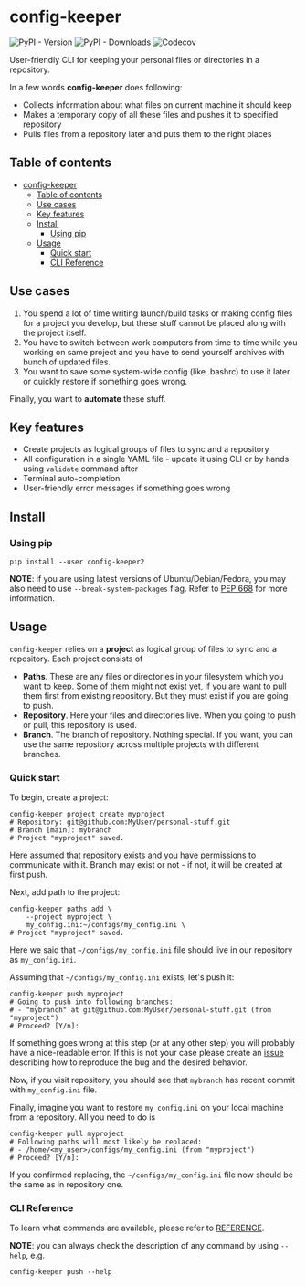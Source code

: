 # config-keeper

![PyPI - Version](https://img.shields.io/pypi/v/config-keeper2)
![PyPI - Downloads](https://img.shields.io/pypi/dm/config-keeper2)
![Codecov](https://img.shields.io/codecov/c/github/Quatters/config-keeper)

User-friendly CLI for keeping your personal files or directories in
a repository.

In a few words **config-keeper** does following:

* Collects information about what files on current machine it should keep
* Makes a temporary copy of all these files and pushes it to specified
repository
* Pulls files from a repository later and puts them to the right places

## Table of contents

- [config-keeper](#config-keeper)
  - [Table of contents](#table-of-contents)
  - [Use cases](#use-cases)
  - [Key features](#key-features)
  - [Install](#install)
    - [Using pip](#using-pip)
  - [Usage](#usage)
    - [Quick start](#quick-start)
    - [CLI Reference](#cli-reference)

## Use cases

1. You spend a lot of time writing launch/build tasks or making config files
for a project you develop, but these stuff cannot be placed along with the
project itself.
1. You have to switch between work computers from time to time while you
working on same project and you have to send yourself archives with
bunch of updated files.
1. You want to save some system-wide config (like .bashrc) to use
it later or quickly restore if something goes wrong.

Finally, you want to **automate** these stuff.

## Key features

* Create projects as logical groups of files to sync and a repository
* All configuration in a single YAML file - update it using CLI or by hands
using ``validate`` command after
* Terminal auto-completion
* User-friendly error messages if something goes wrong

## Install

### Using pip

```shell
pip install --user config-keeper2
```

**NOTE**: if you are using latest versions of Ubuntu/Debian/Fedora, you may
also need to use `--break-system-packages` flag. Refer to
[PEP 668](https://peps.python.org/pep-0668/) for more information.

## Usage

``config-keeper`` relies on a **project** as logical group of files to sync
and a repository. Each project consists of

- **Paths**. These are any files or directories in your filesystem which you
want to keep. Some of them might not exist yet, if you are want to pull them
first from existing repository. But they must exist if you are going to push.
- **Repository**. Here your files and directories live. When you going to push
or pull, this repository is used.
- **Branch**. The branch of repository. Nothing special. If you want, you can
use the same repository across multiple projects with different branches.

### Quick start

To begin, create a project:

```shell
config-keeper project create myproject
# Repository: git@github.com:MyUser/personal-stuff.git
# Branch [main]: mybranch
# Project "myproject" saved.
```

Here assumed that repository exists and you have permissions
to communicate with it. Branch may exist or not - if not, it will be created
at first push.

Next, add path to the project:

```shell
config-keeper paths add \
    --project myproject \
    my_config.ini:~/configs/my_config.ini \
# Project "myproject" saved.
```

Here we said that ``~/configs/my_config.ini`` file should live in our
repository as ``my_config.ini``.

Assuming that ``~/configs/my_config.ini`` exists, let's push it:

```shell
config-keeper push myproject
# Going to push into following branches:
# - "mybranch" at git@github.com:MyUser/personal-stuff.git (from "myproject")
# Proceed? [Y/n]:
```

If something goes wrong at this step (or at any other step) you will probably
have a nice-readable error. If this is not your case please create an
[issue](https://github.com/Quatters/config-keeper/issues) describing how
to reproduce the bug and the desired behavior.

Now, if you visit repository, you should see that ``mybranch`` has recent
commit with ``my_config.ini`` file.

Finally, imagine you want to restore ``my_config.ini`` on your local machine
from a repository. All you need to do is

```shell
config-keeper pull myproject
# Following paths will most likely be replaced:
# - /home/<my_user>/configs/my_config.ini (from "myproject")
# Proceed? [Y/n]:
```

If you confirmed replacing, the ``~/configs/my_config.ini`` file now should
be the same as in repository one.

### CLI Reference

To learn what commands are available, please refer to
[REFERENCE](./REFERENCE.md).

**NOTE**: you can always check the description of any command by using
``--help``, e.g.

```shell
config-keeper push --help
```
